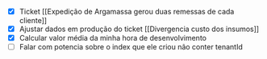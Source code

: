 
- [x] Ticket [[Expedição de Argamassa gerou duas remessas de cada cliente]]
- [x] Ajustar dados em produção do ticket [[Divergencia custo dos insumos]]
- [x] Calcular valor média da minha hora de desenvolvimento
- [ ] Falar com potencia sobre o index que ele criou não conter tenantId